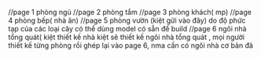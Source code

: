 //page 1 phòng ngủ
//page 2 phòng tắm
//page 3 phòng khách( mp)
//page 4 phòng bếp( nhà ăn)
//page 5 phòng vườn (kiệt gửi vào đây) do độ phức tạp của các loại cây có thể dùng model có sẵn để build
//page 6 ngôi nhà tổng quát( kiệt thiết kế nhà
kiệt sẽ thiết kế ngôi nhà tổng quát , mọi người thiết kế từng phòng rồi ghép lại vào page 6, nma cần có ngôi nhà cơ bản đã
